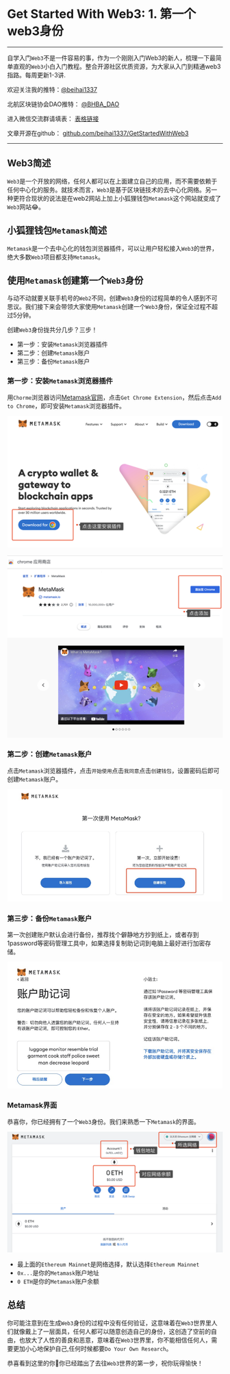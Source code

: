 # Get Started With Web3: 1. 第一个web3身份

---

自学入门`Web3`不是一件容易的事，作为一个刚刚入门Web3的新人，梳理一下最简单直观的`Web3`小白入门教程。整合开源社区优质资源，为大家从入门到精通web3指路。每周更新1-3讲.

欢迎关注我的推特：[@beihai1337](https://twitter.com/beihai1337)

北航区块链协会DAO推特： [@BHBA_DAO](https://twitter.com/BHBA_DAO)

进入微信交流群请填表： [表格链接](https:)

文章开源在github： [github.com/beihai1337/GetStartedWithWeb3](https://github.com/beihai1337/GetStartedWithWeb3)

---

## Web3简述

`Web3`是一个开放的网络，任何人都可以在上面建立自己的应用，而不需要依赖于任何中心化的服务。就技术而言，`Web3`是基于区块链技术的去中心化网络。另一种更符合现状的说法是在web2网站上加上小狐狸钱包`Metamask`这个网站就变成了`Web3`网站😂。

## 小狐狸钱包`Metamask`简述

`Metamask`是一个去中心化的钱包浏览器插件，可以让用户轻松接入`Web3`的世界，绝大多数`Web3`项目都支持`Metamask`。

## 使用`Metamask`创建第一个`Web3`身份

与动不动就要关联手机号的`Web2`不同，创建`Web3`身份的过程简单的令人感到不可思议。我们接下来会带领大家使用`Metamask`创建一个`Web3`身份，保证全过程不超过5分钟。

创建`Web3`身份拢共分几步？三步！
+ 第一步：安装`Metamask`浏览器插件
+ 第二步：创建`Metamask`账户
+ 第三步：备份`Metamask`账户

### 第一步：安装`Metamask`浏览器插件

用`Chorme`浏览器访问[Metamask官网](https://metamask.io/)，点击`Get Chrome Extension`，然后点击`Add to Chrome`，即可安装`Metamask`浏览器插件。

![](./img/01_02.png)

![](./img/01_03.png)

### 第二步：创建`Metamask`账户

点击`Metamask`浏览器插件，点击`开始使用`点击`我同意`点击`创建钱包`，设置密码后即可创建`Metamask`账户。

![](./img/01_04.png)



### 第三步：备份`Metamask`账户

第一次创建账户默认会进行备份，推荐找个僻静地方抄到纸上，或者存到1password等密码管理工具中，如果选择复制助记词到电脑上最好进行加密存储。

![](./img/01_06.jpg)

### Metamask界面

恭喜你，你已经拥有了一个`Web3`身份。我们来熟悉一下`Metamask`的界面。

![](./img/01_05.png)

+ 最上面的`Ethereum Mainnet`是网络选择，默认选择`Ethereum Mainnet`
+ `0x...`是你的`Metamask`账户地址
+ `0 ETH`是你的`Metamask`账户余额

## 总结

你可能注意到在生成`Web3`身份的过程中没有任何验证，这意味着在`Web3`世界里人们就像戴上了一层面具，任何人都可以随意创造自己的身份，这创造了空前的自由，也放大了人性的善良和恶意，意味着在`Web3`世界里，你不能相信任何人，需要更加小心地保护自己,任何时候都要`Do Your Own Research`。

恭喜看到这里的你🎉你已经踏出了去往`Web3`世界的第一步，祝你玩得愉快！